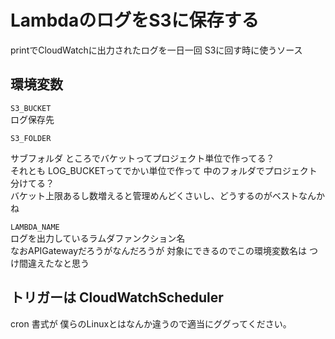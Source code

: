 # LambdaのログをS3に保存する

printでCloudWatchに出力されたログを一日一回 S3に回す時に使うソース

## 環境変数
`S3_BUCKET`  
ログ保存先

`S3_FOLDER`

サブフォルダ ところでバケットってプロジェクト単位で作ってる？  
それとも LOG_BUCKETってでかい単位で作って 中のフォルダでプロジェクト分けてる？  
バケット上限あるし数増えると管理めんどくさいし、どうするのがベストなんかね  


`LAMBDA_NAME`  
ログを出力しているラムダファンクション名  
なおAPIGatewayだろうがなんだろうが 対象にできるのでこの環境変数名は つけ間違えたなと思う


## トリガーは CloudWatchScheduler

cron 書式が 僕らのLinuxとはなんか違うので適当にググってください。


